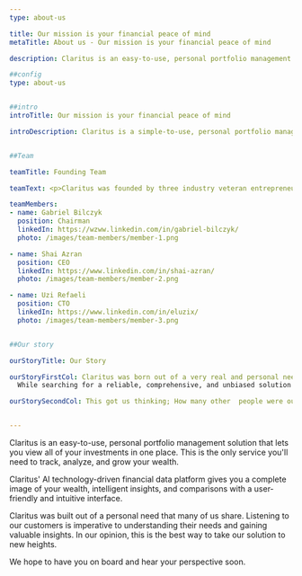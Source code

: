 ```yaml
---
type: about-us

title: Our mission is your financial peace of mind
metaTitle: About us - Our mission is your financial peace of mind

description: Claritus is an easy-to-use, personal portfolio management solution that lets you view all of your investments in one place. This is the only service you’ll need to track, analyze, and grow your wealth.

##config
type: about-us


##intro
introTitle: Our mission is your financial peace of mind

introDescription: Claritus is a simple-to-use, personal portfolio management solution.


##Team

teamTitle: Founding Team

teamText: <p>Claritus was founded by three industry veteran entrepreneurs, each with over 20 years of experience. Gabriel co-founded Israel's first unicorn company, Conduit. Uzi and Shai founded four companies together, one of which is Pheed, which was sold in 2014.</p><p>Claritus was founded in response to a real need, a personal need that became a passion,and formed  a great comprehensive service.</p>

teamMembers:
- name: Gabriel Bilczyk
  position: Chairman
  linkedIn: https://wzww.linkedin.com/in/gabriel-bilczyk/
  photo: /images/team-members/member-1.png

- name: Shai Azran
  position: CEO
  linkedIn: https://www.linkedin.com/in/shai-azran/
  photo: /images/team-members/member-2.png

- name: Uzi Refaeli
  position: CTO
  linkedIn: https://www.linkedin.com/in/eluzix/
  photo: /images/team-members/member-3.png


##Our story

ourStoryTitle: Our Story

ourStoryFirstCol: Claritus was born out of a very real and personal need. Our previous careers have allowed us to achieve financial freedom. We all learned that managing wealth is extremely challenging, there is so much to consider, and it takes a lot of time and expertise.<br/><br/>
  While searching for a reliable, comprehensive, and unbiased solution that would allow us to easily view, analyze, and grow our wealth, we soon realized that none of the options available have what it takes.<br/><br/>

ourStorySecondCol: This got us thinking; How many other  people were out there facing the same challenges we were facing? Together, we decided that it was up to us to come up with a viable solution to simply keep track of our wealth.<br/><br/> <strong>That was the birth of Claritus.</strong>


---
```

Claritus is an easy-to-use, personal portfolio management solution that lets you view all of your investments in one place. This is the only service you'll need to track, analyze, and grow your wealth.

Claritus' AI technology-driven financial data platform gives you a complete image of your wealth, intelligent insights, and comparisons with a user-friendly and intuitive interface.

Claritus was built out of a personal need that many of us share. Listening to our customers is imperative to understanding their needs and gaining valuable insights. In our opinion, this is the best way to take our solution to new heights.

We hope to have you  on board and hear your perspective soon.  